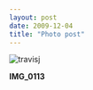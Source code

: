 ```yaml
---
layout: post
date: 2009-12-04
title: "Photo post"
---
```

![travisj](/images/f6dbe35fc17d6b3c73cead0b8bc5643984d90d99b948ad68fe7e9452853314b3.jpg)

<b>IMG_0113</b>